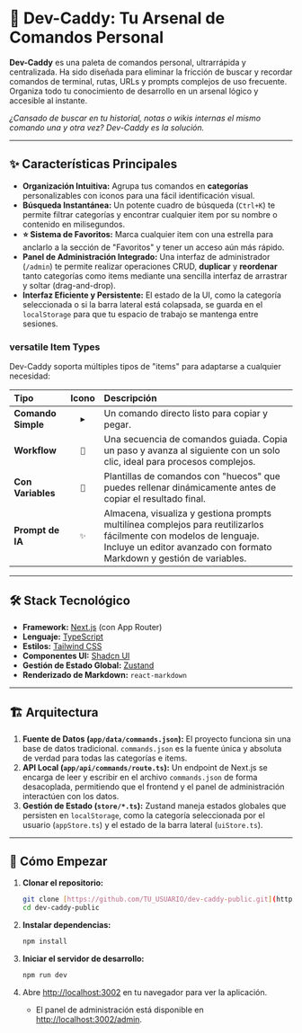 # 🧰 Dev-Caddy: Tu Arsenal de Comandos Personal

**Dev-Caddy** es una paleta de comandos personal, ultrarrápida y centralizada. Ha sido diseñada para eliminar la fricción de buscar y recordar comandos de terminal, rutas, URLs y prompts complejos de uso frecuente. Organiza todo tu conocimiento de desarrollo en un arsenal lógico y accesible al instante.

_¿Cansado de buscar en tu historial, notas o wikis internas el mismo comando una y otra vez? Dev-Caddy es la solución._

---

## ✨ Características Principales

* **Organización Intuitiva:** Agrupa tus comandos en **categorías** personalizables con iconos para una fácil identificación visual.
* **Búsqueda Instantánea:** Un potente cuadro de búsqueda (`Ctrl+K`) te permite filtrar categorías y encontrar cualquier item por su nombre o contenido en milisegundos.
* **⭐ Sistema de Favoritos:** Marca cualquier item con una estrella para anclarlo a la sección de "Favoritos" y tener un acceso aún más rápido.
* **Panel de Administración Integrado:** Una interfaz de administrador (`/admin`) te permite realizar operaciones CRUD, **duplicar** y **reordenar** tanto categorías como items mediante una sencilla interfaz de arrastrar y soltar (drag-and-drop).
* **Interfaz Eficiente y Persistente:** El estado de la UI, como la categoría seleccionada o si la barra lateral está colapsada, se guarda en el `localStorage` para que tu espacio de trabajo se mantenga entre sesiones.

###  versatile Item Types

Dev-Caddy soporta múltiples tipos de "items" para adaptarse a cualquier necesidad:

| Tipo | Icono | Descripción |
| :--- | :---: | :--- |
| **Comando Simple** | `▶️` | Un comando directo listo para copiar y pegar. |
| **Workflow** | `🚀` | Una secuencia de comandos guiada. Copia un paso y avanza al siguiente con un solo clic, ideal para procesos complejos. |
| **Con Variables** | `📝` | Plantillas de comandos con "huecos" que puedes rellenar dinámicamente antes de copiar el resultado final. |
| **Prompt de IA** | `✨` | Almacena, visualiza y gestiona prompts multilínea complejos para reutilizarlos fácilmente con modelos de lenguaje. Incluye un editor avanzado con formato Markdown y gestión de variables. |

---

## 🛠️ Stack Tecnológico

* **Framework:** [Next.js](https://nextjs.org/) (con App Router)
* **Lenguaje:** [TypeScript](https://www.typescriptlang.org/)
* **Estilos:** [Tailwind CSS](https://tailwindcss.com/)
* **Componentes UI:** [Shadcn UI](https://ui.shadcn.com/)
* **Gestión de Estado Global:** [Zustand](https://github.com/pmndrs/zustand)
* **Renderizado de Markdown:** `react-markdown`

---

## 🏗️ Arquitectura

1.  **Fuente de Datos (`app/data/commands.json`):** El proyecto funciona sin una base de datos tradicional. `commands.json` es la fuente única y absoluta de verdad para todas las categorías e items.
2.  **API Local (`app/api/commands/route.ts`):** Un endpoint de Next.js se encarga de leer y escribir en el archivo `commands.json` de forma desacoplada, permitiendo que el frontend y el panel de administración interactúen con los datos.
3.  **Gestión de Estado (`store/*.ts`):** Zustand maneja estados globales que persisten en `localStorage`, como la categoría seleccionada por el usuario (`appStore.ts`) y el estado de la barra lateral (`uiStore.ts`).

---

## 🚀 Cómo Empezar

1.  **Clonar el repositorio:**
    ```bash
    git clone [https://github.com/TU_USUARIO/dev-caddy-public.git](https://github.com/TU_USUARIO/dev-caddy-public.git)
    cd dev-caddy-public
    ```

2.  **Instalar dependencias:**
    ```bash
    npm install
    ```

3.  **Iniciar el servidor de desarrollo:**
    ```bash
    npm run dev
    ```

4.  Abre [http://localhost:3002](http://localhost:3002) en tu navegador para ver la aplicación.
    * El panel de administración está disponible en [http://localhost:3002/admin](http://localhost:3002/admin).